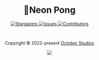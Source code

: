 <h1 align="center">
  <img
    src="https://raw.githubusercontent.com/catppuccin/catppuccin/main/assets/misc/transparent.png"
    height="30"
    width="0px"
  />
  🏓Neon Pong
  <img
    src="https://raw.githubusercontent.com/catppuccin/catppuccin/main/assets/misc/transparent.png"
    height="30"
    width="0px"
  />
</h1>

<p align="center">
  <a href="https://github.com/October-Studios/Neon-Pong/stargazers">
    <img
      alt="Stargazers"
      src="https://img.shields.io/github/stars/October-Studios/Neon-Pong?style=for-the-badge&logo=starship&color=c678dd&logoColor=d9e0ee&labelColor=282a36"
    />
  </a>
  <a href="https://github.com/October-Studios/Neon-Pong/issues">
    <img
      alt="Issues"
      src="https://img.shields.io/github/issues/October-Studios/Neon-Pong?style=for-the-badge&logo=gitbook&color=f0c062&logoColor=d9e0ee&labelColor=282a36"
    />
  </a>
  <a href="https://github.com/October-Studios/Neon-Pong/contributors">
    <img
      alt="Contributors"
      src="https://img.shields.io/github/contributors/October-Studios/Neon-Pong?style=for-the-badge&logo=opensourceinitiative&color=abcf84&logoColor=d9e0ee&labelColor=282a36"
    />
  </a>
</p>

&nbsp;

<p align="center">
  Copyright &copy; 2022-present
  <a href="https://github.com/October-Studios" target="_blank">October Studios</a>
</p>
<p align="center">
  <a href="#"
    ><img
      src="https://img.shields.io/static/v1.svg?style=for-the-badge&label=License&message=None&logoColor=d9e0ee&colorA=282a36&colorB=ff6961"
  /></a>
</p>
